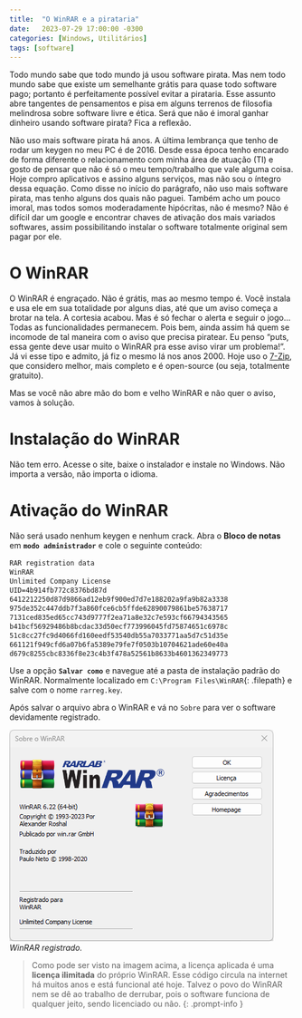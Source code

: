 ```yaml
---
title:  "O WinRAR e a pirataria"
date:   2023-07-29 17:00:00 -0300
categories: [Windows, Utilitários]
tags: [software]
---
```


Todo mundo sabe que todo mundo já usou software pirata.
Mas nem todo mundo sabe que existe um semelhante grátis para quase todo software pago; portanto é perfeitamente possível evitar a pirataria. Esse assunto abre tangentes de pensamentos e pisa em alguns terrenos de filosofia melindrosa sobre software livre e ética. Será que não é imoral ganhar dinheiro usando software pirata? Fica a reflexão.

Não uso mais software pirata há anos. A última lembrança que tenho de rodar um keygen no meu PC é de 2016. Desde essa época tenho encarado de forma diferente o relacionamento com minha área de atuação (TI) e gosto de pensar que não é só o meu tempo/trabalho que vale alguma coisa. Hoje compro aplicativos e assino alguns serviços, mas não sou o íntegro dessa equação. Como disse no início do parágrafo, não uso mais software pirata, mas tenho alguns dos quais não paguei. Também acho um pouco imoral, mas todos somos moderadamente hipócritas, não é mesmo? Não é difícil dar um google e encontrar chaves de ativação dos mais variados softwares, assim possibilitando instalar o software totalmente original sem pagar por ele.

# O WinRAR

O WinRAR é engraçado. Não é grátis, mas ao mesmo tempo é. Você instala e usa ele em sua totalidade por alguns dias, até que um aviso começa a brotar na tela. A cortesia acabou. Mas é só fechar o alerta e seguir o jogo… Todas as funcionalidades permanecem. Pois bem, ainda assim há quem se incomode de tal maneira com o aviso que precisa piratear. Eu penso “puts, essa gente deve usar muito o WinRAR pra esse aviso virar um problema!”. Já vi esse tipo e admito, já fiz o mesmo lá nos anos 2000. Hoje uso o [7-Zip](https://www.7-zip.org/), que considero melhor, mais completo e é open-source (ou seja, totalmente gratuito).

Mas se você não abre mão do bom e velho WinRAR e não quer o aviso, vamos à solução.

# Instalação do WinRAR

Não tem erro. Acesse o site, baixe o instalador e instale no Windows. Não importa a versão, não importa o idioma.

# Ativação do WinRAR

Não será usado nenhum keygen e nenhum crack. Abra o **Bloco de notas** em **`modo administrador`** e cole o seguinte conteúdo:

```plaintext
RAR registration data
WinRAR
Unlimited Company License
UID=4b914fb772c8376bd87d
6412212250d87d9866ad12eb9f900ed7d7e188202a9fa9b82a3338
975de352c447ddb7f3a860fce6cb5ffde62890079861be57638717
7131ced835ed65cc743d9777f2ea71a8e32c7e593cf66794343565
b41bcf56929486b8bcdac33d50ecf773996045fd75874651c6978c
51c8cc27fc9d4066fd160eedf53540db55a7033771aa5d7c51d35e
661121f949cfd6a07b6fa5389e79fe7f0503b10704621ade60e40a
d679c8255cbc8336f8e23c4b3f478a52561b8633b4601362349773
```
Use a opção **`Salvar como`** e navegue até a pasta de instalação padrão do WinRAR. Normalmente localizado em `C:\Program Files\WinRAR`{: .filepath} e salve com o nome `rarreg.key`.

Após salvar o arquivo abra o WinRAR e vá no `Sobre` para ver o software devidamente registrado.

![WinRAR](/assets/img/winrar.png)
_WinRAR registrado._


> Como pode ser visto na imagem acima, a licença aplicada é uma **licença ilimitada** do próprio WinRAR. Esse código circula na internet há muitos anos e está funcional até hoje. Talvez o povo do WinRAR nem se dê ao trabalho de derrubar, pois o software funciona de qualquer jeito, sendo licenciado ou não.
{: .prompt-info }


